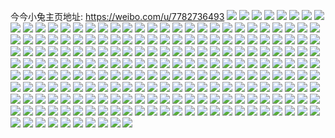 今今小兔主页地址: https://weibo.com/u/7782736493 
![](https://wx4.sinaimg.cn/mw2000/008uHzhXly1h95k6e4kwaj30wi1yctro.jpg) 
![](https://wx4.sinaimg.cn/mw2000/008uHzhXly1h95iphuwenj30wi1ycb29.jpg) 
![](https://wx4.sinaimg.cn/mw2000/008uHzhXly1h95ipxqyiej30wi1ycb29.jpg) 
![](https://wx4.sinaimg.cn/mw2000/008uHzhXly1h94iloj2rlj30wi1ycan4.jpg) 
![](https://wx4.sinaimg.cn/mw2000/008uHzhXly1h94ilxojq7j30wi1ycnhj.jpg) 
![](https://wx4.sinaimg.cn/mw2000/008uHzhXly1h94im4m44dj30wi1ycarw.jpg) 
![](https://wx4.sinaimg.cn/mw2000/008uHzhXly1h94iljuabnj30wi1yc4hb.jpg) 
![](https://wx4.sinaimg.cn/mw2000/008uHzhXly1h94im7ccxjj30wi1ycgz0.jpg) 
![](https://wx4.sinaimg.cn/mw2000/008uHzhXly1h94ima33rxj30wi1ycdum.jpg) 
![](https://wx4.sinaimg.cn/mw2000/008uHzhXly1h90rhvthkrj30u01sx7ei.jpg) 
![](https://wx4.sinaimg.cn/mw2000/008uHzhXly1h90829re1kj30wi1yc46m.jpg) 
![](https://wx4.sinaimg.cn/mw2000/008uHzhXly1h90828ldssj30wi1ycdoc.jpg) 
![](https://wx4.sinaimg.cn/mw2000/008uHzhXly1h9028m6oq3j30wi1yctzu.jpg) 
![](https://wx4.sinaimg.cn/mw2000/008uHzhXly1h8zyoejnkkj30wi1newk4.jpg) 
![](https://wx4.sinaimg.cn/mw2000/008uHzhXly1h8zyr80bmej30u01sxkbk.jpg) 
![](https://wx4.sinaimg.cn/mw2000/008uHzhXly1h8zyorz931j30wi1yiq9p.jpg) 
![](https://wx4.sinaimg.cn/mw2000/008uHzhXly1h8zxzsk97bj30wi1ycwt8.jpg) 
![](https://wx4.sinaimg.cn/mw2000/008uHzhXly1h8zv97kkfgj30wi1ych85.jpg) 
![](https://wx4.sinaimg.cn/mw2000/008uHzhXly1h8w7ubymh9j30wi1yc7pe.jpg) 
![](https://wx4.sinaimg.cn/mw2000/008uHzhXly1h8w7u7bbc8j30wi1ycqke.jpg) 
![](https://wx4.sinaimg.cn/mw2000/008uHzhXly1h8w892sdpuj30wi1ycwms.jpg) 
![](https://wx4.sinaimg.cn/mw2000/008uHzhXgy1h8s1rsxjc1j30wi1yc7jm.jpg) 
![](https://wx4.sinaimg.cn/mw2000/008uHzhXgy1h8s1rtur8oj30wi1yc7e7.jpg) 
![](https://wx4.sinaimg.cn/mw2000/008uHzhXgy1h8na13nkkcj31ac1ucx68.jpg) 
![](https://wx4.sinaimg.cn/mw2000/008uHzhXgy1h8na14rhbsj31ac1uc1kx.jpg) 
![](https://wx4.sinaimg.cn/mw2000/008uHzhXgy1h8na1nrw7yj30wi1ycwyl.jpg) 
![](https://wx4.sinaimg.cn/mw2000/008uHzhXgy1h8na1mo6uij30wi1ycqv5.jpg) 
![](https://wx4.sinaimg.cn/mw2000/008uHzhXgy1h8na129ervj30wi1ycb1g.jpg) 
![](https://wx4.sinaimg.cn/mw2000/008uHzhXgy1h8na15squ1j30wi1yce2e.jpg) 
![](https://wx4.sinaimg.cn/mw2000/008uHzhXgy1h8lxtdtq9zj30wi1yc4qp.jpg) 
![](https://wx4.sinaimg.cn/mw2000/008uHzhXgy1h8lp1ayfsqj30wi0g9taw.jpg) 
![](https://wx4.sinaimg.cn/mw2000/008uHzhXgy1h8l9ue99rgj30wi1ych7q.jpg) 
![](https://wx4.sinaimg.cn/mw2000/008uHzhXgy1h8l9ufkjs2j30wi1ych6x.jpg) 
![](https://wx4.sinaimg.cn/mw2000/008uHzhXgy1h8l9ucz8qaj30wi1yc7wh.jpg) 
![](https://wx4.sinaimg.cn/mw2000/008uHzhXgy1h8l9uiqpmej30wi1yc7wh.jpg) 
![](https://wx4.sinaimg.cn/mw2000/008uHzhXgy1h8irb9snwoj30wi1ycnk2.jpg) 
![](https://wx4.sinaimg.cn/mw2000/008uHzhXgy1h8irbb89ooj30wi1ych95.jpg) 
![](https://wx4.sinaimg.cn/mw2000/008uHzhXgy1h8iqx27p8ej30wi1ych2o.jpg) 
![](https://wx4.sinaimg.cn/mw2000/008uHzhXgy1h8iqx36vhzj30wi1yc13z.jpg) 
![](https://wx4.sinaimg.cn/mw2000/008uHzhXgy1h8iqx15h14j30wi1yce1j.jpg) 
![](https://wx4.sinaimg.cn/mw2000/008uHzhXgy1h8iqx4i3jhj30wi1ycapn.jpg) 
![](https://wx4.sinaimg.cn/mw2000/008uHzhXgy1h8hdevoiw8j30zk1bfn8b.jpg) 
![](https://wx4.sinaimg.cn/mw2000/008uHzhXgy1h8hdewk88lj30zk1bf12v.jpg) 
![](https://wx4.sinaimg.cn/mw2000/008uHzhXgy1h8hdeuv1dyj30zk1bfakn.jpg) 
![](https://wx4.sinaimg.cn/mw2000/008uHzhXgy1h8hdex3o0jj30zk0vfgp9.jpg) 
![](https://wx4.sinaimg.cn/mw2000/008uHzhXgy1h8hdezn9yaj30wi1yc7wh.jpg) 
![](https://wx4.sinaimg.cn/mw2000/008uHzhXgy1h8hdf0pwnmj30wi1yc7jc.jpg) 
![](https://wx4.sinaimg.cn/mw2000/008uHzhXgy1h8dw9l1nlrj31sc2dsnpd.jpg) 
![](https://wx4.sinaimg.cn/mw2000/008uHzhXgy1h8a8bm1kxpj31hs1zix17.jpg) 
![](https://wx4.sinaimg.cn/mw2000/008uHzhXgy1h8a8blbym3j31ab1rgniw.jpg) 
![](https://wx4.sinaimg.cn/mw2000/008uHzhXgy1h8a8bmmeshj31hs2004l6.jpg) 
![](https://wx4.sinaimg.cn/mw2000/008uHzhXgy1h8a8bn7bx1j31hs200nje.jpg) 
![](https://wx4.sinaimg.cn/mw2000/008uHzhXgy1h8a8bo8fkoj318u1o1e1p.jpg) 
![](https://wx4.sinaimg.cn/mw2000/008uHzhXgy1h8a8bnr0mzj31hs200ayg.jpg) 
![](https://wx4.sinaimg.cn/mw2000/008uHzhXgy1h874hmma64j32c0340npe.jpg) 
![](https://wx4.sinaimg.cn/mw2000/008uHzhXgy1h856g9rywvj30go0kc79j.jpg) 
![](https://wx4.sinaimg.cn/mw2000/008uHzhXgy1h856g9auehj30go0v8grx.jpg) 
![](https://wx4.sinaimg.cn/mw2000/008uHzhXgy1h83r3r437zj30wi1yc0y3.jpg) 
![](https://wx4.sinaimg.cn/mw2000/008uHzhXgy1h83nw71aqij31sc2dsqv5.jpg) 
![](https://wx4.sinaimg.cn/mw2000/008uHzhXgy1h82olv9kzkj31uc1achdt.jpg) 
![](https://wx4.sinaimg.cn/mw2000/008uHzhXgy1h82olromclj31uc1ackjl.jpg) 
![](https://wx4.sinaimg.cn/mw2000/008uHzhXgy1h82olzwl7vj31uc1ackjl.jpg) 
![](https://wx4.sinaimg.cn/mw2000/008uHzhXgy1h82om46mfxj31uc1ackjl.jpg) 
![](https://wx4.sinaimg.cn/mw2000/008uHzhXgy1h82om8ojp5j31uc1acqv5.jpg) 
![](https://wx4.sinaimg.cn/mw2000/008uHzhXgy1h82omcocrbj31uc1acqv5.jpg) 
![](https://wx4.sinaimg.cn/mw2000/008uHzhXgy1h82omgfw3cj31uc1acqv5.jpg) 
![](https://wx4.sinaimg.cn/mw2000/008uHzhXgy1h82omktqnqj31uc1acqv5.jpg) 
![](https://wx4.sinaimg.cn/mw2000/008uHzhXgy1h82orro3y3j30wi1ycb11.jpg) 
![](https://wx4.sinaimg.cn/mw2000/008uHzhXgy1h7z4vunb61j30wi1ycau2.jpg) 
![](https://wx4.sinaimg.cn/mw2000/008uHzhXgy1h7vf37vb6nj30u01hc127.jpg) 
![](https://wx4.sinaimg.cn/mw2000/008uHzhXgy1h7tfnstdu9j30u01hczup.jpg) 
![](https://wx4.sinaimg.cn/mw2000/008uHzhXgy1h7sck0xk6zj30u01hc7c9.jpg) 
![](https://wx4.sinaimg.cn/mw2000/008uHzhXgy1h7py1fn1wsj30u01hc7ap.jpg) 
![](https://wx4.sinaimg.cn/mw2000/008uHzhXgy1h7pbi81o89j30wi1ycb2a.jpg) 
![](https://wx4.sinaimg.cn/mw2000/008uHzhXgy1h7pbi5atrpj30wi1yckjm.jpg) 
![](https://wx4.sinaimg.cn/mw2000/008uHzhXgy1h7pbiani2nj30wi1ycqv6.jpg) 
![](https://wx4.sinaimg.cn/mw2000/008uHzhXgy1h7os1jzqrbj30rl1clk1n.jpg) 
![](https://wx4.sinaimg.cn/mw2000/008uHzhXgy1h7ngrrhuoij32c0340qv6.jpg) 
![](https://wx4.sinaimg.cn/mw2000/008uHzhXgy1h7ngrtjzbqj32c0340x6s.jpg) 
![](https://wx4.sinaimg.cn/mw2000/008uHzhXgy1h7ngrpbgn5j32c0340qv7.jpg) 
![](https://wx4.sinaimg.cn/mw2000/008uHzhXgy1h7ngrvqk1wj32c0340qv8.jpg) 
![](https://wx4.sinaimg.cn/mw2000/008uHzhXgy1h7ngrygsfcj32c0340x6r.jpg) 
![](https://wx4.sinaimg.cn/mw2000/008uHzhXgy1h7ngrwhtdaj30pp19oaid.jpg) 
![](https://wx4.sinaimg.cn/mw2000/008uHzhXgy1h7nbau8b6bj33402c0qv7.jpg) 
![](https://wx4.sinaimg.cn/mw2000/008uHzhXgy1h7najhjwyyj33402c07wk.jpg) 
![](https://wx4.sinaimg.cn/mw2000/008uHzhXgy1h7mk76xtzuj30wi1ychdt.jpg) 
![](https://wx4.sinaimg.cn/mw2000/008uHzhXgy1h7mhwy11ztj32c03404qr.jpg) 
![](https://wx4.sinaimg.cn/mw2000/008uHzhXgy1h7mhwv6xodj32c0340qv5.jpg) 
![](https://wx4.sinaimg.cn/mw2000/008uHzhXgy1h7mec4asnmj32c0340hdv.jpg) 
![](https://wx4.sinaimg.cn/mw2000/008uHzhXgy1h7mec6ad15j32c0340npd.jpg) 
![](https://wx4.sinaimg.cn/mw2000/008uHzhXgy1h7k3253d7ij30wi1yc4kj.jpg) 
![](https://wx4.sinaimg.cn/mw2000/008uHzhXgy1h7jzq6pz13j32c03401kz.jpg) 
![](https://wx4.sinaimg.cn/mw2000/008uHzhXgy1h7fr6hf2g2j32dr367hdw.jpg) 
![](https://wx4.sinaimg.cn/mw2000/008uHzhXgy1h7fr6kcwfhj32dr3677pt.jpg) 
![](https://wx4.sinaimg.cn/mw2000/008uHzhXgy1h7fr6p0g4zj32dr367kjo.jpg) 
![](https://wx4.sinaimg.cn/mw2000/008uHzhXgy1h7fmgz6dm9j30wi1ychdt.jpg) 
![](https://wx4.sinaimg.cn/mw2000/008uHzhXgy1h7fmh3grn7j30wi1yce81.jpg) 
![](https://wx4.sinaimg.cn/mw2000/008uHzhXgy1h7fmgvaqtjj30wi1ycb29.jpg) 
![](https://wx4.sinaimg.cn/mw2000/008uHzhXgy1h7fmh716ejj30wi1yce81.jpg) 
![](https://wx4.sinaimg.cn/mw2000/008uHzhXgy1h7fmh96kxgj30wi1ychdt.jpg) 
![](https://wx4.sinaimg.cn/mw2000/008uHzhXgy1h7fmhcjxocj30wi1ycb29.jpg) 
![](https://wx4.sinaimg.cn/mw2000/008uHzhXgy1h7fmk5xi8tj30wi1ycb29.jpg) 
![](https://wx4.sinaimg.cn/mw2000/008uHzhXgy1h7fmk8k0dlj30wi1yce81.jpg) 
![](https://wx4.sinaimg.cn/mw2000/008uHzhXgy1h7fmkm6k9sj30wi1ycb29.jpg) 
![](https://wx4.sinaimg.cn/mw2000/008uHzhXgy1h7fhxt43flj30wi1yc4qp.jpg) 
![](https://wx4.sinaimg.cn/mw2000/008uHzhXgy1h7fhxweusnj30wi1yc7wh.jpg) 
![](https://wx4.sinaimg.cn/mw2000/008uHzhXgy1h7f15rd6njj30wi17c7nr.jpg) 
![](https://wx4.sinaimg.cn/mw2000/008uHzhXgy1h7f15t3q5nj30wi17ch4r.jpg) 
![](https://wx4.sinaimg.cn/mw2000/008uHzhXgy1h7csvxkpbyj30u01hcdrf.jpg) 
![](https://wx4.sinaimg.cn/mw2000/008uHzhXgy1h7c2u56eyuj30wi1ycnpd.jpg) 
![](https://wx4.sinaimg.cn/mw2000/008uHzhXgy1h7auyofwfwj32dr367npe.jpg) 
![](https://wx4.sinaimg.cn/mw2000/008uHzhXgy1h7auyrtum7j32dr36711m.jpg) 
![](https://wx4.sinaimg.cn/mw2000/008uHzhXgy1h7auysrx5oj30u01hcgnr.jpg) 
![](https://wx4.sinaimg.cn/mw2000/008uHzhXgy1h7auu9fdfij30wi17ck5d.jpg) 
![](https://wx4.sinaimg.cn/mw2000/008uHzhXgy1h7auqlb24tj32dr367e82.jpg) 
![](https://wx4.sinaimg.cn/mw2000/008uHzhXgy1h7autw3yesj322o3404qr.jpg) 
![](https://wx4.sinaimg.cn/mw2000/008uHzhXgy1h7auqmbz9zj311p11pwq4.jpg) 
![](https://wx4.sinaimg.cn/mw2000/008uHzhXgy1h7auqo23m9j334022o4qr.jpg) 
![](https://wx4.sinaimg.cn/mw2000/008uHzhXgy1h7auqy14gzj34mo3341l2.jpg) 
![](https://wx4.sinaimg.cn/mw2000/008uHzhXgy1h7afuniopvj30wi1yc1ei.jpg) 
![](https://wx4.sinaimg.cn/mw2000/008uHzhXgy1h7afuqmuj1j30wi1yctuk.jpg) 
![](https://wx4.sinaimg.cn/mw2000/008uHzhXgy1h7afuk4pxqj30wi1ycnks.jpg) 
![](https://wx4.sinaimg.cn/mw2000/008uHzhXgy1h7afuopdptj30wi1ycajy.jpg) 
![](https://wx4.sinaimg.cn/mw2000/008uHzhXgy1h79uc6tvctj31sc2ds7wh.jpg) 
![](https://wx4.sinaimg.cn/mw2000/008uHzhXgy1h79uc8hxb8j31sc2ds7wh.jpg) 
![](https://wx4.sinaimg.cn/mw2000/008uHzhXgy1h79ucbni2sj31sc2dsnpd.jpg) 
![](https://wx4.sinaimg.cn/mw2000/008uHzhXgy1h79uceumypj31sc2dsqv5.jpg) 
![](https://wx4.sinaimg.cn/mw2000/008uHzhXgy1h79ucgbf5kj31sc2dshdt.jpg) 
![](https://wx4.sinaimg.cn/mw2000/008uHzhXgy1h79uchv8pij31sc2dskjl.jpg) 
![](https://wx4.sinaimg.cn/mw2000/008uHzhXgy1h7827ysb7dj31pu2agwk7.jpg) 
![](https://wx4.sinaimg.cn/mw2000/008uHzhXgy1h782814fbzj31pk2a31kx.jpg) 
![](https://wx4.sinaimg.cn/mw2000/008uHzhXgy1h78284tjyaj32c03407wj.jpg) 
![](https://wx4.sinaimg.cn/mw2000/008uHzhXgy1h78286kpqbj32c0340n5u.jpg) 
![](https://wx4.sinaimg.cn/mw2000/008uHzhXgy1h782889zzlj323m2st120.jpg) 
![](https://wx4.sinaimg.cn/mw2000/008uHzhXgy1h78289pkzrj323n2svnpd.jpg) 
![](https://wx4.sinaimg.cn/mw2000/008uHzhXgy1h76vq9ysiyj32c03401l1.jpg) 
![](https://wx4.sinaimg.cn/mw2000/008uHzhXgy1h76vqg3pigj32c0340u10.jpg) 
![](https://wx4.sinaimg.cn/mw2000/008uHzhXgy1h76vq4goygj32c0340e84.jpg) 
![](https://wx4.sinaimg.cn/mw2000/008uHzhXgy1h76vqlcli4j32502uoe81.jpg) 
![](https://wx4.sinaimg.cn/mw2000/008uHzhXgy1h76vqq9m6zj32c0340hdv.jpg) 
![](https://wx4.sinaimg.cn/mw2000/008uHzhXgy1h76vques2hj32c0340qfg.jpg) 
![](https://wx4.sinaimg.cn/mw2000/008uHzhXgy1h757kjcnomj30wi1ycnpd.jpg) 
![](https://wx4.sinaimg.cn/mw2000/008uHzhXgy1h757kh5rw3j30wi1yce81.jpg) 
![](https://wx4.sinaimg.cn/mw2000/008uHzhXgy1h73ue19rosj30u01hcam9.jpg) 
![](https://wx4.sinaimg.cn/mw2000/008uHzhXgy1h73ue3cvbhj30u01hc12s.jpg) 
![](https://wx4.sinaimg.cn/mw2000/008uHzhXgy1h73udzix45j30u01hcwox.jpg) 
![](https://wx4.sinaimg.cn/mw2000/008uHzhXgy1h73ue0azmaj30u01hcgxn.jpg) 
![](https://wx4.sinaimg.cn/mw2000/008uHzhXgy1h73udwvcmmj30li128ae4.jpg) 
![](https://wx4.sinaimg.cn/mw2000/008uHzhXgy1h73udw9jilj30u01hc0ux.jpg) 
![](https://wx4.sinaimg.cn/mw2000/008uHzhXgy1h6yaloqftgj30w616wh4n.jpg) 
![](https://wx4.sinaimg.cn/mw2000/008uHzhXgy1h6yalhhbcsj30w316s44t.jpg) 
![](https://wx4.sinaimg.cn/mw2000/008uHzhXgy1h6yalik431j30vm165wq5.jpg) 
![](https://wx4.sinaimg.cn/mw2000/008uHzhXgy1h6yalng0tej32c0340b2b.jpg) 
![](https://wx4.sinaimg.cn/mw2000/008uHzhXgy1h6wjualsi0j30wi1ycqi7.jpg) 
![](https://wx4.sinaimg.cn/mw2000/008uHzhXgy1h6vscuv4lhj32c0340x6p.jpg) 
![](https://wx4.sinaimg.cn/mw2000/008uHzhXgy1h6vsd3owg2j32c03404qq.jpg) 
![](https://wx4.sinaimg.cn/mw2000/008uHzhXgy1h6vlvco813j30wi1ycu0x.jpg) 
![](https://wx4.sinaimg.cn/mw2000/008uHzhXgy1h6tltlbkaxj32c0340x6q.jpg) 
![](https://wx4.sinaimg.cn/mw2000/008uHzhXgy1h6tltjdo1uj31kw2dc4qq.jpg) 
![](https://wx4.sinaimg.cn/mw2000/008uHzhXgy1h6tltfnan2j31kw2dc7i4.jpg) 
![](https://wx4.sinaimg.cn/mw2000/008uHzhXgy1h6tltnks0hj32c0340qv6.jpg) 
![](https://wx4.sinaimg.cn/mw2000/008uHzhXgy1h6tlthfoq9j31kw2dcanw.jpg) 
![](https://wx4.sinaimg.cn/mw2000/008uHzhXgy1h6tltpo3n8j31kw2dcx6p.jpg) 
![](https://wx4.sinaimg.cn/mw2000/008uHzhXgy1h6taqldxscj32dc35s7iw.jpg) 
![](https://wx4.sinaimg.cn/mw2000/008uHzhXgy1h6taqqhx3kj32c03401l1.jpg) 
![](https://wx4.sinaimg.cn/mw2000/008uHzhXgy1h6taqjplxqj32c0340hdt.jpg) 
![](https://wx4.sinaimg.cn/mw2000/008uHzhXgy1h6taqcj8qaj32dc35snpf.jpg) 
![](https://wx4.sinaimg.cn/mw2000/008uHzhXgy1h6taqni9paj32c0340npf.jpg) 
![](https://wx4.sinaimg.cn/mw2000/008uHzhXgy1h6taqalmglj32dc35se82.jpg) 
![](https://wx4.sinaimg.cn/mw2000/008uHzhXgy1h6taqxegqcj32c03407wj.jpg) 
![](https://wx4.sinaimg.cn/mw2000/008uHzhXgy1h6taqt5i2fj32c0340npe.jpg) 
![](https://wx4.sinaimg.cn/mw2000/008uHzhXgy1h6taq8l15zj32c0340kjm.jpg) 
![](https://wx4.sinaimg.cn/mw2000/008uHzhXgy1h6taqupvqpj32c0340x6p.jpg) 
![](https://wx4.sinaimg.cn/mw2000/008uHzhXgy1h6uy64fertj32c0340x6q.jpg) 
![](https://wx4.sinaimg.cn/mw2000/008uHzhXgy1h6uy628udtj32c0340qv6.jpg) 
![](https://wx4.sinaimg.cn/mw2000/008uHzhXgy1h6n8gvwgomj30tf1gatad.jpg) 
![](https://wx4.sinaimg.cn/mw2000/008uHzhXgy1h6l08tbh7rj30u01sy43d.jpg) 
![](https://wx4.sinaimg.cn/mw2000/008uHzhXgy1h6l08rn3t1j30u01sytda.jpg) 
![](https://wx4.sinaimg.cn/mw2000/008uHzhXgy1h6l08up8esj30u01syaem.jpg) 
![](https://wx4.sinaimg.cn/mw2000/008uHzhXgy1h6l08vwp7oj30u01syq7o.jpg) 
![](https://wx4.sinaimg.cn/mw2000/008uHzhXgy1h6l08x82u7j30u01syaf6.jpg) 
![](https://wx4.sinaimg.cn/mw2000/008uHzhXgy1h6kecazdntj30u0140111.jpg) 
![](https://wx4.sinaimg.cn/mw2000/008uHzhXgy1h6kecbt941j30u0140dnh.jpg) 
![](https://wx4.sinaimg.cn/mw2000/008uHzhXgy1h6keca2h14j30u014047e.jpg) 
![](https://wx4.sinaimg.cn/mw2000/008uHzhXgy1h6ins7rwfaj30u01syjy9.jpg) 
![](https://wx4.sinaimg.cn/mw2000/008uHzhXgy1h6ins5qyvsj30u01syahe.jpg) 
![](https://wx4.sinaimg.cn/mw2000/008uHzhXgy1h6i0vxyk31j30u01400zn.jpg) 
![](https://wx4.sinaimg.cn/mw2000/008uHzhXgy1h6i0vyp8vvj30u0140wl3.jpg) 
![](https://wx4.sinaimg.cn/mw2000/008uHzhXgy1h6i0w0ijrdj30u0140gnw.jpg) 
![](https://wx4.sinaimg.cn/mw2000/008uHzhXgy1h6gmzqjcouj30u01hcth3.jpg) 
![](https://wx4.sinaimg.cn/mw2000/008uHzhXgy1h6ell8pbdrj30u0140n4h.jpg) 
![](https://wx4.sinaimg.cn/mw2000/008uHzhXgy1h6dh6x6h9hj30u0140dji.jpg) 
![](https://wx4.sinaimg.cn/mw2000/008uHzhXgy1h6dh6v0aznj30u0140tch.jpg) 
![](https://wx4.sinaimg.cn/mw2000/008uHzhXgy1h6dh6twk0pj30u0140783.jpg) 
![](https://wx4.sinaimg.cn/mw2000/008uHzhXgy1h6dh6w4wsoj30u0140gps.jpg) 
![](https://wx4.sinaimg.cn/mw2000/008uHzhXgy1h6aqe7jlp1j32c0340b2b.jpg) 
![](https://wx4.sinaimg.cn/mw2000/008uHzhXgy1h67jz5ey6nj30u0140dh8.jpg) 
![](https://wx4.sinaimg.cn/mw2000/008uHzhXgy1h660yup8dgj30u01syn2v.jpg) 
![](https://wx4.sinaimg.cn/mw2000/008uHzhXgy1h660ywcunqj30u01syq9b.jpg) 
![](https://wx4.sinaimg.cn/mw2000/008uHzhXgy1h660yy2xqpj30u01syn2c.jpg) 
![](https://wx4.sinaimg.cn/mw2000/008uHzhXgy1h660ysy084j30u01sytdq.jpg) 
![](https://wx4.sinaimg.cn/mw2000/008uHzhXgy1h63onfslzoj30u0140751.jpg) 
![](https://wx4.sinaimg.cn/mw2000/008uHzhXgy1h63onh7r9rj30u0140gmm.jpg) 
![](https://wx4.sinaimg.cn/mw2000/008uHzhXgy1h63on8iot7j30u0140n42.jpg) 
![](https://wx4.sinaimg.cn/mw2000/008uHzhXgy1h63on54up3j30u0140wf1.jpg) 
![](https://wx4.sinaimg.cn/mw2000/008uHzhXgy1h63onawee1j30sb11q42c.jpg) 
![](https://wx4.sinaimg.cn/mw2000/008uHzhXgy1h63on4knwnj30u0140myv.jpg) 
![](https://wx4.sinaimg.cn/mw2000/008uHzhXgy1h63onf7crkj30n00uoab2.jpg) 
![](https://wx4.sinaimg.cn/mw2000/008uHzhXgy1h63one49vjj30u01400u6.jpg) 
![](https://wx4.sinaimg.cn/mw2000/008uHzhXgy1h63ongeg9vj30u0140403.jpg) 
![](https://wx4.sinaimg.cn/mw2000/008uHzhXgy1h63onwjk50j30tz13zjsx.jpg) 
![](https://wx4.sinaimg.cn/mw2000/008uHzhXgy1h63onep052j30n00uowfx.jpg) 
![](https://wx4.sinaimg.cn/mw2000/008uHzhXgy1h63on9ma8kj30u0140470.jpg) 
![](https://wx4.sinaimg.cn/mw2000/008uHzhXgy1h63ondcba5j30n014w74s.jpg) 
![](https://wx4.sinaimg.cn/mw2000/008uHzhXgy1h63onc1o1fj30u0140gtu.jpg) 
![](https://wx4.sinaimg.cn/mw2000/008uHzhXgy1h63on7tkf6j30u01sygqz.jpg) 
![](https://wx4.sinaimg.cn/mw2000/008uHzhXgy1h63oncsy3mj30u0140jti.jpg) 
![](https://wx4.sinaimg.cn/mw2000/008uHzhXgy1h63onhvrhcj30u0140n3r.jpg) 
